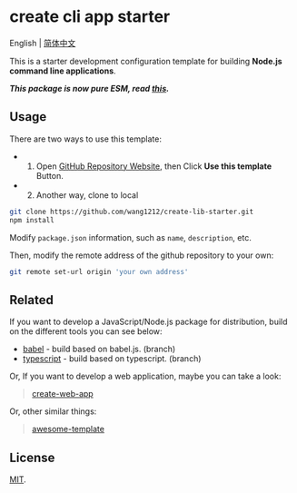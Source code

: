 # create cli app starter

English | [简体中文](./README.zh-CN.md)

This is a starter development configuration template for building **Node.js command line applications**.

_**This package is now pure ESM, read [this](https://gist.github.com/sindresorhus/a39789f98801d908bbc7ff3ecc99d99c).**_

## Usage

There are two ways to use this template:

- 1. Open [GitHub Repository Website](https://github.com/wang1212/create-lib-starter), then Click **Use this template** Button.

- 2. Another way, clone to local

```bash
git clone https://github.com/wang1212/create-lib-starter.git
npm install
```

Modify `package.json` information, such as `name`, `description`, etc.

Then, modify the remote address of the github repository to your own:

```bash
git remote set-url origin 'your own address'
```

## Related

If you want to develop a JavaScript/Node.js package for distribution, build on the different tools you can see below:

- [babel](https://github.com/wang1212/create-lib-starter/) - build based on babel.js. (branch)
- [typescript](https://github.com/wang1212/create-lib-starter/tree/typescript) - build based on typescript. (branch)

Or, If you want to develop a web application, maybe you can take a look:

> [create-web-app](https://github.com/wang1212/create-web-app)

Or, other similar things:

> [awesome-template](https://github.com/wang1212/awesome-template)

## License

[MIT](./LICENSE).
